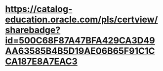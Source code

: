 # https://catalog-education.oracle.com/pls/certview/sharebadge?id=500C68F87A47BFA429CA3D49AA63585B4B5D19AE06B65F91C1CCA187E8A7EAC3
